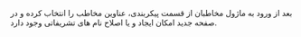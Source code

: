 <p>بعد از ورود به ماژول مخاطبان از قسمت پیکربندی، عناوین مخاطب را انتخاب کرده و در صفحه جدید امکان ایجاد و یا اصلاح نام های تشریفاتی وجود دارد.</p>